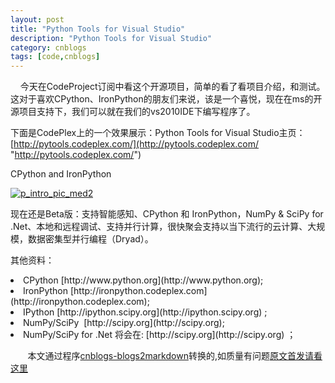 ```yaml
---
layout: post
title: "Python Tools for Visual Studio"
description: "Python Tools for Visual Studio"
category: cnblogs
tags: [code,cnblogs]
---
```

&#160;&#160;&#160; 今天在CodeProject订阅中看这个开源项目，简单的看了看项目介绍，和测试。这对于喜欢CPython、IronPython的朋友们来说，该是一个喜悦，现在在ms的开源项目支持下，我们可以就在我们的vs2010IDE下编写程序了。

下面是CodePlex上的一个效果展示：Python Tools for Visual Studio主页：[http://pytools.codeplex.com/](http://pytools.codeplex.com/ "http://pytools.codeplex.com/")

 CPython and IronPython

[![p_intro_pic_med2](http://images.cnblogs.com/cnblogs_com/whitewolf/201103/201103121111575060.png "p_intro_pic_med2")](http://images.cnblogs.com/cnblogs_com/whitewolf/201103/201103121111565782.png)

 现在还是Beta版：支持智能感知、CPython 和 IronPython，NumPy &amp; SciPy for .Net、本地和远程调试、支持并行计算，很快聚会支持以当下流行的云计算、大规模，数据密集型并行编程（Dryad）。

其他资料：
  <li>CPython [http://www.python.org](http://www.python.org);</li>  <li>IronPython [http://ironpython.codeplex.com](http://ironpython.codeplex.com);</li>  <li>IPython [http://ipython.scipy.org](http://ipython.scipy.org) ;</li>  <li>NumPy/SciPy&#160; [http://scipy.org](http://scipy.org);</li>  <li>NumPy/SciPy for .Net 将会在: [http://scipy.org](http://scipy.org) ；</li>

&nbsp;&nbsp;&nbsp;&nbsp;&nbsp;&nbsp;&nbsp;本文通过程序[cnblogs-blogs2markdown](https://github.com/greengerong/cnblogs-blogs2markdown "cnblogs-blogs2markdown")转换的,如质量有问题[原文首发请看这里](http://www.cnblogs.com/whitewolf/archive/2011/03/12/1982093.html "原文首发")